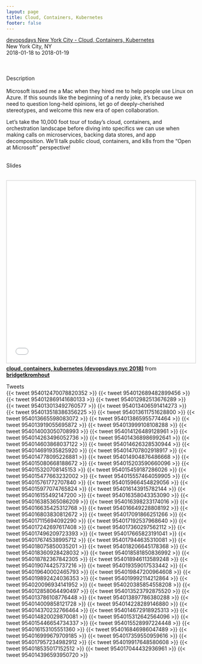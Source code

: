 ```yaml
---
layout: page
title: Cloud, Containers, Kubernetes
footer: false
---
```


<div class="views-field views-field-nothing">        <span class="field-content views-field-field-details"><a href="https://www.devopsdays.org/events/2018-new-york-city/program/bridget-kromhout/">devopsdays New York City - Cloud, Containers, Kubernetes</a><br>New York City, NY<br><span class="date-display-start">2018-01-18</span> to <span class="date-display-end">2018-01-19</span></span></div>


<br>

<br>
<br>
Description
<br>
<br>
Microsoft issued me a Mac when they hired me to help people use Linux on Azure. If this sounds like the beginning of a nerdy joke, it’s because we need to question long-held opinions, let go of deeply-cherished stereotypes, and welcome this new era of open collaboration.
<p>
Let’s take the 10,000 foot tour of today’s cloud, containers, and orchestration landscape before diving into specifics we can use when making calls on microservices, backing data stores, and app decomposition. We’ll talk public cloud, containers, and k8s from the “Open at Microsoft” perspective!
<br>
<br>

Slides
<br>
<br>
<iframe src="//www.slideshare.net/slideshow/embed_code/key/wObYezEM8du16P" width="595" height="485" frameborder="0" marginwidth="0" marginheight="0" scrolling="no" style="border:1px solid #CCC; border-width:1px; margin-bottom:5px; max-width: 100%;" allowfullscreen> </iframe> <div style="margin-bottom:5px"> <strong> <a href="//www.slideshare.net/bridgetkromhout/cloud-containers-kubernetes-devopsdays-nyc-2018" title="cloud, containers, kubernetes (devopsdays nyc 2018)" target="_blank">cloud, containers, kubernetes (devopsdays nyc 2018)</a> </strong> from <strong><a href="https://www.slideshare.net/bridgetkromhout" target="_blank">bridgetkromhout</a></strong> </div>

Tweets
<br>
{{< tweet 954012470078820352 >}}
{{< tweet 954012689482899456 >}}
{{< tweet 954012869141680133 >}}
{{< tweet 954012982513676289 >}}
{{< tweet 954013013492760577 >}}
{{< tweet 954013406591414273 >}}
{{< tweet 954013518386356225 >}}
{{< tweet 954013611751628800 >}}
{{< tweet 954013665598083072 >}}
{{< tweet 954013865955774464 >}}
{{< tweet 954013919055695872 >}}
{{< tweet 954013999108108288 >}}
{{< tweet 954014003050708993 >}}
{{< tweet 954014126489128961 >}}
{{< tweet 954014263496052736 >}}
{{< tweet 954014368986992641 >}}
{{< tweet 954014603868037122 >}}
{{< tweet 954014626328530944 >}}
{{< tweet 954014691935825920 >}}
{{< tweet 954014707802918917 >}}
{{< tweet 954014778095226881 >}}
{{< tweet 954014904876486668 >}}
{{< tweet 954015080668188672 >}}
{{< tweet 954015203590660096 >}}
{{< tweet 954015320708145153 >}}
{{< tweet 954015459187286026 >}}
{{< tweet 954015477663232002 >}}
{{< tweet 954015557464059905 >}}
{{< tweet 954015761772707840 >}}
{{< tweet 954015966454829056 >}}
{{< tweet 954015977074765824 >}}
{{< tweet 954016143915782144 >}}
{{< tweet 954016155492147200 >}}
{{< tweet 954016358043353090 >}}
{{< tweet 954016385365086209 >}}
{{< tweet 954016398233174016 >}}
{{< tweet 954016635425312768 >}}
{{< tweet 954016649228808192 >}}
{{< tweet 954016803830812672 >}}
{{< tweet 954017091866251266 >}}
{{< tweet 954017115694092290 >}}
{{< tweet 954017192537968640 >}}
{{< tweet 954017242697617408 >}}
{{< tweet 954017360297562112 >}}
{{< tweet 954017496209723393 >}}
{{< tweet 954017665823191041 >}}
{{< tweet 954017674538995712 >}}
{{< tweet 954017944635310081 >}}
{{< tweet 954018075850035201 >}}
{{< tweet 954018206645178368 >}}
{{< tweet 954018360928428032 >}}
{{< tweet 954018581850836992 >}}
{{< tweet 954018782367842305 >}}
{{< tweet 954018946113589248 >}}
{{< tweet 954019074425737216 >}}
{{< tweet 954019359017533442 >}}
{{< tweet 954019640002465793 >}}
{{< tweet 954019847200964608 >}}
{{< tweet 954019892424036353 >}}
{{< tweet 954019992114212864 >}}
{{< tweet 954020096934141952 >}}
{{< tweet 954020385854558208 >}}
{{< tweet 954012858064490497 >}}
{{< tweet 954013523792875520 >}}
{{< tweet 954013786108776448 >}}
{{< tweet 954013897786380288 >}}
{{< tweet 954014009858121728 >}}
{{< tweet 954014228289146880 >}}
{{< tweet 954014370232766464 >}}
{{< tweet 954014672918925313 >}}
{{< tweet 954014820029870081 >}}
{{< tweet 954015312642564096 >}}
{{< tweet 954015446654734337 >}}
{{< tweet 954015528997224448 >}}
{{< tweet 954016153105551360 >}}
{{< tweet 954016846986047489 >}}
{{< tweet 954016999679709185 >}}
{{< tweet 954017359550959616 >}}
{{< tweet 954017957234982912 >}}
{{< tweet 954019917648580608 >}}
{{< tweet 954018535017152512 >}}
{{< tweet 954017044432936961 >}}
{{< tweet 954014396593950720 >}}
